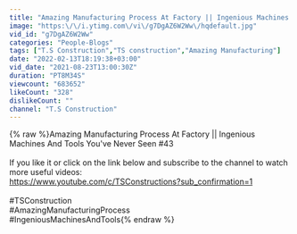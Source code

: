 ```yaml
---
title: "Amazing Manufacturing Process At Factory || Ingenious Machines And Tools You've Never Seen #43"
image: "https:\/\/i.ytimg.com\/vi\/g7DgAZ6W2Ww\/hqdefault.jpg"
vid_id: "g7DgAZ6W2Ww"
categories: "People-Blogs"
tags: ["T.S Construction","TS construction","Amazing Manufacturing"]
date: "2022-02-13T18:19:38+03:00"
vid_date: "2021-08-23T13:00:30Z"
duration: "PT8M34S"
viewcount: "683652"
likeCount: "328"
dislikeCount: ""
channel: "T.S Construction"
---
```

{% raw %}Amazing Manufacturing Process At Factory || Ingenious Machines And Tools You've Never Seen #43<br /><br />If you like it or click on the link below and subscribe to the channel to watch more useful videos:<br /><a rel="nofollow" target="blank" href="https://www.youtube.com/c/TSConstructions?sub_confirmation=1">https://www.youtube.com/c/TSConstructions?sub_confirmation=1</a><br /><br />#TSConstruction<br />#AmazingManufacturingProcess<br />#IngeniousMachinesAndTools{% endraw %}
